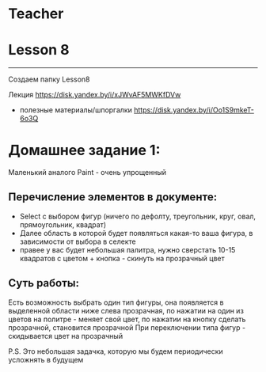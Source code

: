 # Teacher

# Lesson 8
-------------------------

Создаем папку Lesson8

Лекция https://disk.yandex.by/i/xJWvAF5MWKfDVw
+ полезные материалы/шпоргалки https://disk.yandex.by/i/Oo1S9mkeT-6o3Q

# Домашнее задание 1: 

Маленький аналого Paint - очень упрощенный

## Перечисление элементов в документе:
- Select с выбором фигур (ничего по дефолту, треугольник, круг, овал, прямоугольник, квадрат)
- Далее область в которой будет появляться какая-то ваша фигура, в зависимости от выбора в селекте
- правее у вас будет небольшая палитра, нужно сверстать 10-15 квадратов  с цветом + кнопка - скинуть на прозрачный цвет

## Суть работы:
Есть возможность выбрать один тип фигуры, она появляется в выделенной области ниже слева прозрачная, по нажатии на один из цветов на политре - меняет свой цвет, по нажатии на кнопку сделать прозрачной, становится прозрачной
При переключении типа фигур - скидывается цвет на прозрачный


P.S. Это небольшая задачка, которую мы будем периодически усложнять в будущем


